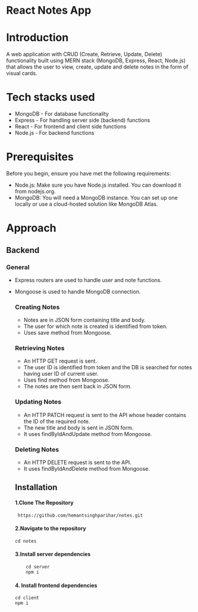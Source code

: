 # React Notes App

# Introduction
A web application with CRUD (Create, Retrieve, Update, Delete) functionality built using MERN stack (MongoDB, Express, React, Node.js) that allows the user to view, create, update and delete notes in the form of visual cards.

# Tech stacks used

* MongoDB - For database functionality
* Express - For handling server side (backend) functions
* React - For frontend and client side functions
* Node.js - For backend functions

# Prerequisites
Before you begin, ensure you have met the following requirements:
 *  Node.js: Make sure you have Node.js installed. You can download it from nodejs.org.
 * MongoDB: You will need a MongoDB instance. You can set up one locally or use a cloud-hosted solution like MongoDB Atlas.

# Approach
## Backend
### General
* Express routers are used to handle user and note functions.
* Mongoose is used to handle MongoDB connection.

  ### Creating Notes
   
    * Notes are in JSON form containing title and body.
    * The user for which note is created is identified from token.
    * Uses save method from Mongoose.

   ### Retrieving Notes
     * An HTTP GET request is sent.
     * The user ID is identified from token and the DB is searched for notes having user ID of current user.
     * Uses find method from Mongoose.
     * The notes are then sent back in JSON form.

  ### Updating Notes
    * An HTTP PATCH request is sent to the API whose header contains the ID of the required note.
    * The new title and body is sent in JSON form.
    * It uses findByIdAndUpdate method from Mongoose.

  ### Deleting Notes
    * An HTTP DELETE request is sent to the API.
    * It uses findByIdAndDelete method from Mongoose.
 
  ## Installation
  ####  1.Clone The Repository
  ```
   https://github.com/hemantsinghparihar/notes.git
  ```

  #### 2.Navigate to the repository
  ``` cd notes ```

  #### 3.Install server dependencies
  ```
      cd server
      npm i
   ```

  #### 4. Install frontend dependencies
  ```
  cd client
  npm i
  ```
  
  
